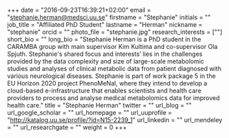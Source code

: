 +++
date = "2016-09-23T16:39:21+02:00"
email = "stephanie.herman@medsci.uu.se"
firstname = "Stephanie"
initials = ""
job_title = "Affiliated PhD Student"
lastname = "Herman"
nickname = "stephanie"
orcid = ""
photo_file = "stephanie.jpg"
research_interests = [""]
short_bio = ""
long_bio = "Stephanie Herman is a PhD student in the CARAMBA group with main supervisor Kim Kultima and co-supervisor Ola Spjuth. Stephanie's shared focus and interests’ lies in the challenges provided by the data complexity and size of large-scale metabolomic studies and analyses of clinical metabolic data from patient diagnosed with various neurological diseases. Stephanie is part of work package 5 in the EU Horizon 2020 project PhenoMeNal, where they intend to develop a cloud-based e-infrastructure that enables scientists and health care providers to process and analyse medical metabolomics data for improved health care."
title = "Stephanie Herman"
twitter = ""
url_blog = ""
url_google_scholar = ""
url_homepage = ""
url_uuprofile = "http://katalog.uu.se/profile/?id=N15-2239_1"
url_linkedin = ""
url_mendeley = ""
url_researchgate = ""
weight = 0
+++

